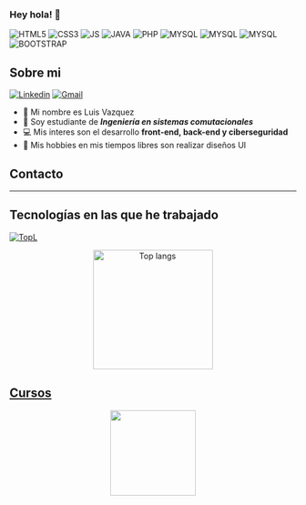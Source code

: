 ### Hey hola! 👋

![HTML5](https://img.shields.io/badge/HTML5-E34F26?style=for-the-badge&logo=html5&logoColor=white) ![CSS3](https://img.shields.io/badge/CSS3-1572B6?style=for-the-badge&logo=css3&logoColor=white) ![JS](https://img.shields.io/badge/JavaScript-323330?style=for-the-badge&logo=javascript&logoColor=F7DF1E) 
![JAVA](	https://img.shields.io/badge/Java-ED8B00?style=for-the-badge&logo=java&logoColor=white) ![PHP](https://img.shields.io/badge/PHP-777BB4?style=for-the-badge&logo=php&logoColor=white)
![MYSQL](https://img.shields.io/badge/MySQL-00000F?style=for-the-badge&logo=mysql&logoColor=white)
![MYSQL](https://img.shields.io/badge/Microsoft_SQL_Server-CC2927?style=for-the-badge&logo=microsoft-sql-server&logoColor=white)
![MYSQL](https://img.shields.io/badge/Git-E34F26?style=for-the-badge&logo=git&logoColor=white)
![BOOTSTRAP](https://img.shields.io/badge/Bootstrap-563D7C?style=for-the-badge&logo=bootstrap&logoColor=white)


## Sobre mi
[![Linkedin](https://img.shields.io/badge/LinkedIn-0077B5?style=for-the-badge&logo=linkedin&logoColor=white)](https://www.linkedin.com/in/luis-angel-vazquez-carrillo-a89857181/) [![Gmail](https://img.shields.io/badge/Gmail-D14836?style=for-the-badge&logo=gmail&logoColor=white)](https://www.linkedin.com/in/luis-angel-vazquez-carrillo-a89857181/)
- :man: Mi nombre es Luis Vazquez
- :notebook: Soy estudiante de **_Ingeniería en sistemas comutacionales_** 
- :computer: Mis interes son el desarrollo **front-end, back-end y ciberseguridad** 
- :art: Mis hobbies en mis tiempos libres son realizar diseños UI 
## Contacto

- - -
## Tecnologías en las que he trabajado

[![TopL](https://github-readme-stats.vercel.app/api/top-langs/?username=LuvazAng&layout=compact)](https://github.com/LuvazAng/github-readme-stats)

<div align="center">
<a href="https://github.com/LuvazAng/github-readme-stats" title="Most Used Language">
<img height=210 src="https://github-readme-stats.vercel.app/api/top-langs/?username=LuvazAng&layout=compact" alt="Top langs" />
</div>


## Cursos
<div align="center">    
<a href="https://app.aluracursos.com/program/certificate/68d30cda-a93d-4dd2-9407-1cd12bebdb83" target="_blank"><img aling="center" width="150" height="150" src="https://user-images.githubusercontent.com/23409026/219407470-9262958a-1624-49be-b014-047eeef334b8.png">
</di
